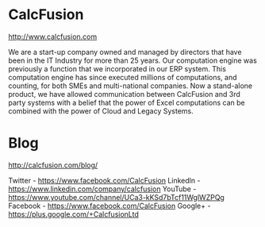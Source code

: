 # CalcFusion
http://www.calcfusion.com

We are a start-up company owned and managed by directors that have been in the IT Industry for more than 25 years. Our computation engine was previously a function that we incorporated in our ERP system. This computation engine has since executed millions of computations, and counting, for both SMEs and multi-national companies. Now a stand-alone product, we have allowed communication between CalcFusion and 3rd party systems with a belief that the power of Excel computations can be combined with the power of Cloud and Legacy Systems.

# Blog
http://calcfusion.com/blog/

Twitter - https://www.facebook.com/CalcFusion
Linkedln - https://www.linkedin.com/company/calcfusion
YouTube - https://www.youtube.com/channel/UCa3-kKSd7bTcf11WglWZPQg
Facebook - https://www.facebook.com/CalcFusion
Google+ - https://plus.google.com/+CalcfusionLtd
